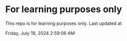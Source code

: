 # For learning purposes only
This repo is for learning purposes only.
Last updated at

Friday, July 19, 2024 2:59:06 AM

